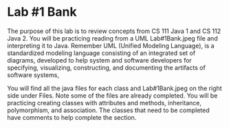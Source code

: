 # Lab #1 Bank  

The purpose of this lab is to review concepts from CS 111 Java 1 and CS 112 Java 2. You will be practicing reading from a UML Lab#1Bank.jpeg file and interpreting it to Java. Remember UML  (Unified Modeling Language), is a standardized modeling language consisting of an integrated set of diagrams, developed to help system and software developers for specifying, visualizing, constructing, and documenting the artifacts of software systems,

You will find all the java files for each class and Lab#1Bank.jpeg on the right side under Files. Note some of the files are already completed. You will be practicing creating classes with attributes and methods, inheritance, polymorphism, and association. The classes that need to be completed have comments to help complete the section.
  
